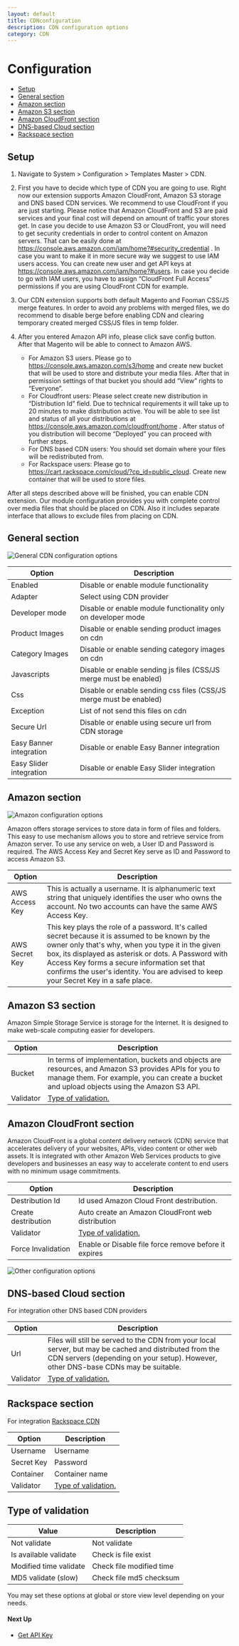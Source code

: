 ```yaml
---
layout: default
title: CDNconfiguration
description: CDN configuration options
category: CDN
---
```


# Configuration

 - [Setup](#setup)
 - [General section](#general-section)
 - [Amazon section](#amazon-section)
 - [Amazon S3 section](#amazon-s3-section)
 - [Amazon CloudFront section](#amazon-cloudfront-section)
 - [DNS-based Cloud section](#dns-based-cloud-section)
 - [Rackspace section](#rackspace-section)

## Setup

1. Navigate to System > Configuration > Templates Master > CDN.
2. First you have to decide which type of CDN you are going to use. Right now our extension supports Amazon CloudFront, Amazon S3 storage and DNS based CDN services. We recommend to use CloudFront if you are just starting. Please notice that Amazon CloudFront and S3 are paid services and your final cost will depend on amount of traffic your stores get. In case you decide to use Amazon S3 or CloudFront, you will need to get security credentials in order to control content on Amazon servers. That can be easily done at https://console.aws.amazon.com/iam/home?#security_credential . In case you want to make it in more secure way we suggest to use IAM users access. You can create new user and get API keys at https://console.aws.amazon.com/iam/home?#users. In case you decide to go with IAM users, you have to assign “CloudFront Full Access” permissions if you are using CloudFront CDN for example.
3. Our CDN extension supports both default Magento and Fooman CSS/JS merge features. In order to avoid any problems with merged files, we do recommend to disable berge before enabling CDN and clearing temporary created merged CSS/JS files in temp folder.
4. After you entered Amazon API info, please click save config button. After that Magento will be able to connect to Amazon AWS.

    -    For Amazon S3 users. Please go to https://console.aws.amazon.com/s3/home and create new bucket that will be used to store and distribute your media files. After that in permission settings of that bucket you should add “View” rights to “Everyone”.
    -    For Cloudfront users: Please select create new distribution in “Distribution Id” field. Due to technical requirements it will take up to 20 minutes to make distribution active. You will be able to see list and status of all your distributions at https://console.aws.amazon.com/cloudfront/home . After status of you distribution will become “Deployed” you can proceed with further steps.
    -    For DNS based CDN users: You should set domain where your files will be redistributed from.
    -    For Rackspace users: Please go to https://cart.rackspace.com/cloud/?cp_id=public_cloud. Create new container that will be used to store files.

After all steps described above will be finished, you can enable CDN extension. Our module configuration provides you with complete control over media files that should be placed on CDN. Also it includes separate interface that allows to exclude files from placing on CDN.

## General section

![General CDN configuration options](/images/m1/extensions/cdn/configuration1.png)

Option          | Description
----------------|------------
Enabled         | Disable or enable module functionality
Adapter         | Select using CDN provider
Developer mode  | Disable or enable module functionality only on developer mode
Product Images  | Disable or enable sending product images on cdn
Category Images | Disable or enable sending category images on cdn
Javascripts     | Disable or enable sending js files (CSS/JS merge must be enabled)
Css             | Disable or enable sending css files (CSS/JS merge must be enabled)
Exception       | List of not send this files on cdn
Secure Url      | Disable or enable using secure url from CDN storage
Easy Banner integration| Disable or enable Easy Banner integration
Easy Slider integration| Disable or enable Easy Slider integration


## Amazon section

![Amazon configuration options](/images/m1/extensions/cdn/configuration2.png)

Amazon offers storage services to store data in form of files and folders. This easy to use mechanism allows you to store and retrieve service from Amazon server. To use any service on web, a User ID and Password is required. The AWS Access Key and Secret Key serve as ID and Password to access Amazon S3.

Option          | Description
----------------|------------
AWS Access Key  | This is actually a username. It is alphanumeric text string that uniquely identifies the user who owns the account. No two accounts can have the same AWS Access Key.
AWS Secret Key  | This key plays the role of a password. It's called secret because it is assumed to be known by the owner only that's why, when you type it in the given box, its displayed as asterisk or dots. A Password with Access Key forms a secure information set that confirms the user's identity. You are advised to keep your Secret Key in a safe place.

## Amazon S3 section

Amazon Simple Storage Service is storage for the Internet. It is designed to make web-scale computing easier for developers.

Option   | Description
---------|------------
Bucket   | In terms of implementation, buckets and objects are resources, and Amazon S3 provides APIs for you to manage them. For example, you can create a bucket and upload objects using the Amazon S3 API.
Validator| [Type of validation.](#type-of-validation)


## Amazon CloudFront section

Amazon CloudFront is a global content delivery network (CDN) service that accelerates delivery of your websites, APIs, video content or other web assets. It is integrated with other Amazon Web Services products to give developers and businesses an easy way to accelerate content to end users with no minimum usage commitments.

Option          | Description
----------------|------------
Destribution Id | Id used Amazon Cloud Front destribution.
Create destribution| Auto create an Amazon CloudFront web distribution
Validator       | [Type of validation.](#type-of-validation)
Force Invalidation| Enable or Disable file force remove before it expires


![Other configuration options](/images/m1/extensions/cdn/configuration3.png)

## DNS-based Cloud section

For integration other DNS based CDN providers

Option    | Description
----------|------------
Url       | Files will still be served to the CDN from your local server, but may be cached and distributed from the CDN servers (depending on your setup). However, other DNS-base CDNs may be suitable.
Validator | [Type of validation.](#type-of-validation)

## Rackspace section

For integration [Rackspace CDN](https://www.rackspace.com/cloud/cdn-content-delivery-network)

Option    | Description
----------|------------
Username  | Username
Secret Key| Password
Container | Container name
Validator | [Type of validation.](#type-of-validation)


## Type of validation

Value     | Description
----------|------------
Not validate | Not validate
Is available validate| Check is file exist
Modified time validate | Check file modified time
MD5 validate (slow)| Check file md5 checksum


You may set these options at global or store view level depending on your needs.

#### Next Up

- [Get API Key](../get-api-key/)
